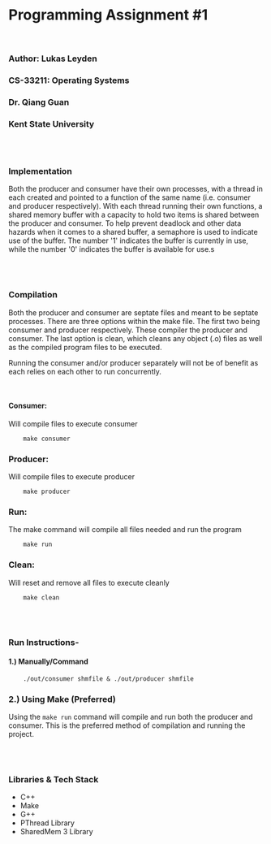 # Programming Assignment #1

<br>

### Author: Lukas Leyden
### CS-33211: Operating Systems
### Dr. Qiang Guan
### Kent State University

<br><br>


### Implementation

Both the producer and consumer have their own processes, with a thread in each created and pointed to a function of the same name (i.e. consumer and producer respectively). With each thread running their own functions, a shared memory buffer with a capacity to hold two items is shared between the producer and consumer. To help prevent deadlock and other data hazards when it comes to a shared buffer, a semaphore is used to indicate use of the buffer. The number '1' indicates the buffer is currently in use, while the number '0' indicates the buffer is available for use.s


<br><br>

### Compilation
Both the producer and consumer are septate files and meant to be septate processes. There are three options within the make file. The first two being consumer and producer respectively. These compiler the producer and consumer. The last option is clean, which cleans any object (.o) files as well as the compiled program files to be executed. 

Running the consumer and/or producer separately will not be of benefit as each relies on each other to run concurrently.

<br>

#### Consumer:
Will compile files to execute consumer
```
    make consumer
```

### Producer:
Will compile files to execute producer
```
    make producer
```

### Run:
The make command will compile all files needed and run the program
```
    make run
```


### Clean:
Will reset and remove all files to execute cleanly
```
    make clean
```

<br><br>

### Run Instructions-


#### 1.) Manually/Command
```
    ./out/consumer shmfile & ./out/producer shmfile
```

### 2.) Using Make (Preferred)
Using the ```make run``` command will compile and run both the producer and consumer.
This is the preferred method of compilation and running the project.



<br><br>

### Libraries & Tech Stack
* C++
* Make
* G++
* PThread Library
* SharedMem 3 Library
